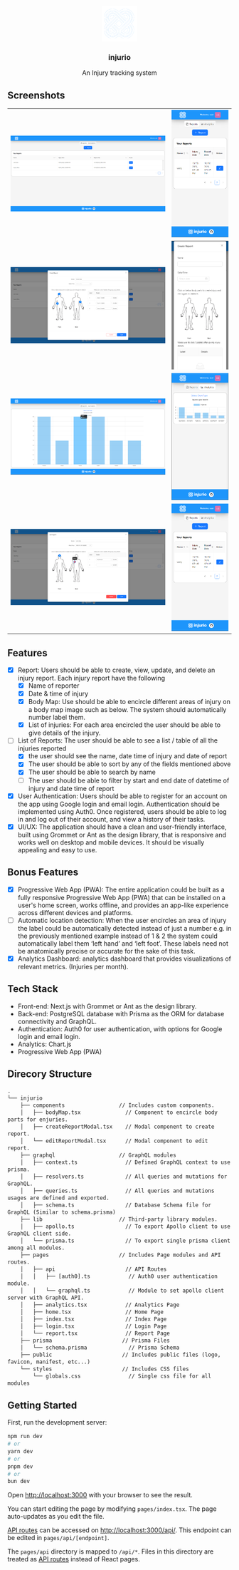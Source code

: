<br />
<div align="center">
  <a href="https://github.com/b9aurav/injurio">
    <img src="./public/logo.png" alt="Logo" width="80" height="80">
  </a>

<h3 align="center">injurio</h3>
  <p align="center">
    An Injury tracking system
    <br />
  </p>
</div>

## Screenshots

|||
| :------------------: | :------------------: |
| ![reports](/public/reports.png) | ![sm-reports](/public/sm-reports.png) |
| ![create-report](/public/create-report.png) | ![sm-create-report](/public/sm-create-report.png) |
| ![bar-chart](/public/bar-chart.png) | ![sm-chart](/public/sm-chart.png) |
| ![edit-report](/public/edit-report.png) | ![sm-reports](/public/sm-reports.png) |

## Features

- [x] Report: Users should be able to create, view, update, and delete an injury report.
      Each injury report have the following
  - [x] Name of reporter
  - [x] Date & time of injury
  - [x] Body Map: Use should be able to encircle different areas of injury on a body map image such as below. The system should automatically number label them.
  - [x] List of injuries: For each area encircled the user should be able to give details of the injury.
- [ ] List of Reports: The user should be able to see a list / table of all the injuries reported
  - [x] the user should see the name, date time of injury and date of report
  - [x] The user should be able to sort by any of the fields mentioned above
  - [x] The user should be able to search by name
  - [ ] The user should be able to filter by start and end date of datetime of injury and date time of report
- [x] User Authentication: Users should be able to register for an account on the app using Google login and email login. Authentication should be implemented using Auth0. Once registered, users should be able to log in and log out of their account, and view a history of their tasks.
- [x] UI/UX: The application should have a clean and user-friendly interface, built using Grommet or Ant as the design library, that is responsive and works well on desktop and mobile devices. It should be visually appealing and easy to use.

## Bonus Features

- [x] Progressive Web App (PWA): The entire application could be built as a fully responsive Progressive Web App (PWA) that can be installed on a user's home screen, works offline, and provides an app-like experience across different devices and platforms.
- [ ] Automatic location detection: When the user encircles an area of injury the label could be automatically detected instead of just a number e.g. in the previously mentioned example instead of 1 & 2 the system could automatically label them ‘left hand’ and ‘left foot’. These labels need not be anatomically precise or accurate for the sake of this task.
- [x] Analytics Dashboard: analytics dashboard that provides visualizations of relevant metrics. (Injuries per month).

## Tech Stack

- Front-end: Next.js with Grommet or Ant as the design library.
- Back-end: PostgreSQL database with Prisma as the ORM for database connectivity and GraphQL.
- Authentication: Auth0 for user authentication, with options for Google login and email login.
- Analytics: Chart.js
- Progressive Web App (PWA)

## Direcory Structure

```
.
└── injurio
    ├── components                 // Includes custom components.
    │   ├── bodyMap.tsx              // Component to encircle body parts for enjuries.
    │   ├── createReportModal.tsx    // Modal component to create report.
    │   └── editReportModal.tsx      // Modal component to edit report.
    ├── graphql                    // GraphQL modules 
    │   ├── context.ts               // Defined GraphQL context to use prisma.
    │   ├── resolvers.ts             // All queries and mutations for GraphQL.
    │   ├── queries.ts               // All queries and mutations usages are defined and exported. 
    │   ├── schema.ts                // Database Schema file for GraphQL (Similar to schema.prisma)
    ├── lib                        // Third-party library modules.
    │   ├── apollo.ts                // To export Apollo client to use GraphQL client side.
    │   └── prisma.ts                // To export single prisma client among all modules.
    ├── pages                      // Includes Page modules and API routes.
    │   ├── api                      // API Routes
    │   │   ├── [auth0].ts            // Auth0 user authentication module.
    │   │   └── graphql.ts            // Module to set apollo client server with GraphQL API.
    │   ├── analytics.tsx            // Analytics Page
    │   ├── home.tsx                 // Home Page
    │   ├── index.tsx                // Index Page
    │   ├── login.tsx                // Login Page
    │   └── report.tsx               // Report Page
    ├── prisma                      // Prisma Files
    │   └── schema.prisma             // Prisma Schema
    ├── public                      // Includes public files (logo, favicon, manifest, etc...)
    └── styles                      // Includes CSS files
        └── globals.css               // Single css file for all modules
```

## Getting Started

First, run the development server:

```bash
npm run dev
# or
yarn dev
# or
pnpm dev
# or
bun dev
```

Open [http://localhost:3000](http://localhost:3000) with your browser to see the result.

You can start editing the page by modifying `pages/index.tsx`. The page auto-updates as you edit the file.

[API routes](https://nextjs.org/docs/api-routes/introduction) can be accessed on [http://localhost:3000/api/](http://localhost:3000/api/[endpoint]). This endpoint can be edited in `pages/api/[endpoint]`.

The `pages/api` directory is mapped to `/api/*`. Files in this directory are treated as [API routes](https://nextjs.org/docs/api-routes/introduction) instead of React pages.
